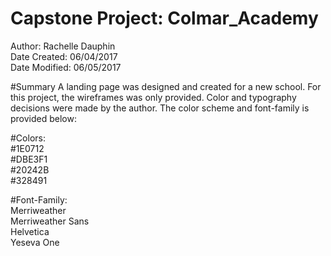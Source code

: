 # Capstone Project: Colmar_Academy<br>
Author: Rachelle Dauphin<br>
Date Created: 06/04/2017<br>
Date Modified: 06/05/2017<br>

#Summary
A landing page was designed and created for a new school. For this project, the wireframes was only provided. Color and typography decisions were made by the author. The color scheme and font-family is provided below:

#Colors:<br>
    #1E0712<br>
    #DBE3F1<br>
    #20242B<br>
    #328491<br>
    
#Font-Family:<br>
    Merriweather<br>
    Merriweather Sans<br>
    Helvetica<br>
    Yeseva One
